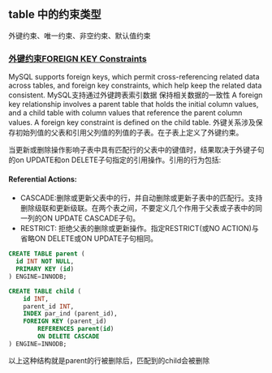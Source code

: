 ## table 中的约束类型
外键约束、唯一约束、非空约束、默认值约束

### [外键约束FOREIGN KEY Constraints](https://dev.mysql.com/doc/refman/5.6/en/create-table-foreign-keys.html)
MySQL supports foreign keys, which permit cross-referencing related data across tables, and foreign key constraints, which help keep the related data consistent.
MySQL支持通过外键跨表索引数据 保持相关数据的一致性
A foreign key relationship involves a parent table that holds the initial column values, and a child table with column values that reference the parent column values. A foreign key constraint is defined on the child table.
外键关系涉及保存初始列值的父表和引用父列值的列值的子表。在子表上定义了外键约束。

当更新或删除操作影响子表中具有匹配行的父表中的键值时，结果取决于外键子句的on UPDATE和on DELETE子句指定的引用操作。引用的行为包括:

#### Referential Actions:
- CASCADE:删除或更新父表中的行，并自动删除或更新子表中的匹配行。支持删除级联和更新级联。在两个表之间，不要定义几个作用于父表或子表中的同一列的ON UPDATE CASCADE子句。
- RESTRICT: 拒绝父表的删除或更新操作。指定RESTRICT(或NO ACTION)与省略ON DELETE或ON UPDATE子句相同。

```sql
CREATE TABLE parent (
  id INT NOT NULL,
  PRIMARY KEY (id)
) ENGINE=INNODB;

CREATE TABLE child (
    id INT,
    parent_id INT,
    INDEX par_ind (parent_id),
    FOREIGN KEY (parent_id)
        REFERENCES parent(id)
        ON DELETE CASCADE
) ENGINE=INNODB;
```
以上这种结构就是parent的行被删除后，匹配到的child会被删除

